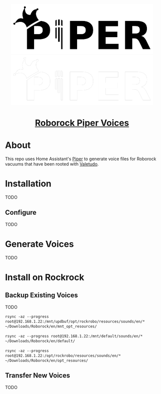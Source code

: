 <p align="center">
    <img src="https://raw.githubusercontent.com/alanjames1987/Roborock-Piper-Voices/master/.attachments/piper-light-mode.png#gh-light-mode-only">
    <img src="https://raw.githubusercontent.com/alanjames1987/Roborock-Piper-Voices/master/.attachments/piper-dark-mode.png#gh-dark-mode-only">
</p>

<h1 align="center">

[Roborock Piper Voices](https://github.com/alanjames1987/Roborock-Piper-Voice)

</h1>

# About

This repo uses Home Assistant's [Piper](https://github.com/rhasspy/piper) to generate voice files for Roborock vacuums that have been rooted with [Valetudo](https://github.com/Hypfer/Valetudo).

# Installation

TODO

## Configure

TODO

# Generate Voices

TODO

# Install on Rockrock

## Backup Existing Voices

TODO

```
rsync -az --progress root@192.168.1.22:/mnt/updbuf/opt/rockrobo/resources/sounds/en/* ~/Downloads/Roborock/en/mnt_opt_resources/

rsync -az --progress root@192.168.1.22:/mnt/default/sounds/en/* ~/Downloads/Roborock/en/default/

rsync -az --progress root@192.168.1.22:/opt/rockrobo/resources/sounds/en/* ~/Downloads/Roborock/en/opt_resources/
```

## Transfer New Voices

TODO
